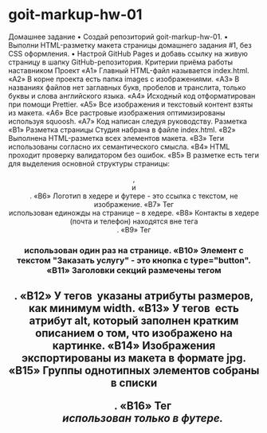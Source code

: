 # goit-markup-hw-01
Домашнее задание
•	Создай репозиторий goit-markup-hw-01.
•	Выполни HTML-разметку макета страницы домашнего задания #1, без CSS оформления.
•	Настрой GitHub Pages и добавь ссылку на живую страницу в шапку GitHub-репозитория.
Критерии приёма работы наставником
Проект
«A1» Главный HTML-файл называется index.html.
«A2» В корне проекта есть папка images с изображениями.
«A3» В названиях файлов нет заглавных букв, пробелов и транслита, только буквы и слова английского языка.
«A4» Исходный код отформатирован при помощи Prettier.
«A5» Все изображения и текстовый контент взяты из макета.
«A6» Все растровые изображения оптимизированы используя squoosh.
«A7» Код написан следуя руководству.
Разметка
«B1» Разметка страницы Студия набрана в файле index.html.
«B2» Выполнена HTML-разметка всех элементов макета.
«B3» Теги использованы согласно их семантического смысла.
«B4» HTML проходит проверку валидатором без ошибок.
«B5» В разметке есть теги для выделения основной структуры страницы: <header>, <main> и <footer>.
«B6» Логотип в хедере и футере - это ссылка с текстом, не изображение.
«B7» Тег <nav> использован единожды на странице – в хедере.
«B8» Контакты в хедере (почта и телефон) находятся вне тега <nav>.
«B9» Тег <h1> использован один раз на странице.
«B10» Элемент с текстом "Заказать услугу" - это кнопка с type="button".
«B11» Заголовки секций размечены тегом <h2>.
«B12» У тегов <img> указаны атрибуты размеров, как минимум width.
«B13» У тегов <img> есть атрибут alt, который заполнен кратким описанием о том, что изображено на картинке.
«B14» Изображения экспортированы из макета в формате jpg.
«B15» Группы однотипных элементов собраны в списки <ul>.
«B16» Тег <address> использован только в футере.
